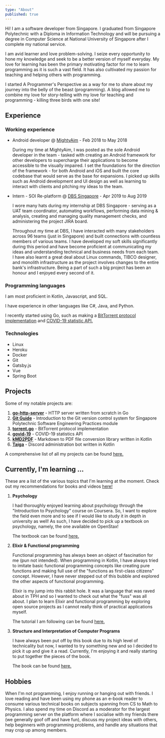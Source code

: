 ```yaml
---
type: "About"
published: true
---
```


Hi! I am a software developer from Singapore. I graduated from Singapore Polytechnic with a Diploma in 
Information Technology and will be pursuing a degree in Computer Science at National University of Singapore after I 
complete my national service. 

I am avid learner and love problem-solving. I seize every opportunity to hone my knowledge 
and seek to be a better version of myself everyday. My love for learning has been the primary motivating factor for me 
to learn programming as it is such a vast field. It has also cultivated my passion for teaching and helping others with
programming.

I started A Programmer's Perspective as a way for me to share about my journey into the belly of the beast 
(programming). A blog allowed me to combine my love for story-telling with my love for teaching and programming - 
killing three birds with one site!

## Experience

### Working experience

- Android developer @ [MightyAim](https://www.mightyaim.co/) - Feb 2018 to May 2018
  
  During my time at MightyAim, I was posted as the sole Android developer in the team - tasked with creating an Android 
  framework for other developers to supercharge their applications to become accessible to the visually impaired. I set
  the foundations for the direction of the framework - for both Android and iOS and built the core codebase that would
  serve as the base for expansions. I picked up skills such as Android development and UI design as well as learning to
  interact with clients and pitching my ideas to the team.

- Intern - SOI Re-platform @ [DBS Singapore](https://www.dbs.com.sg/index/default.page) - Apr 2019 to Aug 2019

  I wore many hats during my internship at DBS Singapore - serving as a UAT team coordinator, automating workflows, 
  performing data mining & analysis, creating and managing quality management checks, and administering the project 
  JIRA board. 
  
  Throughout my time at DBS, I have interacted with many stakeholders across 96 teams (just in Singapore) and built 
  connections with countless members of various teams. I have developed my soft skills significantly during this period 
  and have become proficient at communicating my ideas and understanding technical and business needs from each team. I 
  have also learnt a great deal about Linux commands, TIBCO designer, and monolith infrastructure as the project 
  involves changes to the entire bank's infrastructure. Being a part of such a big project has been an honour and I 
  enjoyed every second of it.

### Programming languages

I am most proficient in Kotlin, Javascript, and SQL. 

I have experience in other languages like C#, Java, and Python.

I recently started using Go, such as making a [BitTorrent protocol implementation](/projects/posts/torrent.go) and 
[COVID-19 statistic API.](/projects/posts/govid-19)

### Technologies

- Linux
- Heroku
- Docker
- Git
- Gatsby.js
- Vue
- Spring Boot

## Projects

Some of my notable projects are:

1. [**go-http-server**](/projects/posts/go-http-server) - HTTP server written from scratch in Go
2. [**Git Guide**](/projects/posts/git-guide) - Introduction to the Git version control system for Singapore Polytechnic
   Software Engineering Practices module
1. [**torrent.go**](/projects/posts/torrent.go) - BitTorrent protocol implementation
2. [**govid-19**](/projects/posts/govid-19) - COVID-19 statistics API
3. [**kMD2PDF**](/projects/posts/kMD2PDF) - Markdown to PDF file conversion library written in Kotlin
4. [**Taiga**](/projects/posts/Taiga) - Discord administration bot written in Kotlin

A comprehensive list of all my projects can be found [here.](/projects)

## Currently, I'm learning ...

These are a list of the various topics that I'm learning at the moment. Check out my recommendations for books and 
videos [here!](/recommendations)

1. **Psychology** 

    I had thoroughly enjoyed learning about psychology through the "Introduction to Psychology" course on Coursera. So,
    I want to explore the field even more and to see if I would like to study it in depth in university as well! As
    such, I have decided to pick up a textbook on psychology, namely, the one available on OpenStax!

    The textbook can be found [here.](https://openstax.org/details/books/psychology)

2. **Elixir & Functional programming**

    Functional programming has always been an object of fascination for me (pun not intended). When programming in
    Kotlin, I have always tried to imitate basic functional programming concepts like creating pure functions and making
    full use of the "functions as first-class citizens" concept. However, I have never stepped out of this bubble and
    explored the other aspects of functional programming.

    Elixir is my jump into this rabbit hole. It was a language that was raved about in TPH and so I wanted to check out
    what the "fuss" was all about. I plan to learn Elixir and functional programming by exploring open source projects
    as I cannot really think of practical applications myself.

    The tutorial I am following can be found [here.](https://elixir-lang.org/getting-started/introduction.html)

3. **Structure and Interpretation of Computer Programs**
   
   I have always been put off by this book due to its high level of technicality but now, I wanted to try something new 
   and so I decided to pick it up and give it a read. Currently, I'm enjoying it and really starting to put together the
   pieces of the book.

   The book can be found [here.](https://web.mit.edu/alexmv/6.037/sicp.pdf)

## Hobbies

When I'm not programming, I enjoy running or hanging out with friends. I love reading and have been using my phone as an
e-book reader to consume various technical books on subjects spanning from CS to Math to Physics. I also spend my time 
on Discord as a moderator for the largest programming server on the platform where I socialise with my friends there (we 
generally goof off and have fun), discuss my project ideas with others, help beginners with programming problems, and 
handle any situations that may crop up among members.
